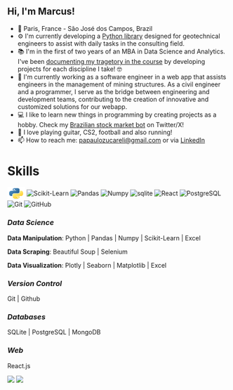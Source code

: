 ## Hi, I'm Marcus!
- 📌 Paris, France - São José dos Campos, Brazil
- ⚙️ I'm currently developing a [Python library](https://github.com/marcuszucareli/geotechnics) designed for geotechnical engineers to assist with daily tasks in the consulting field.
- 📚 I'm in the first of two years of an MBA in Data Science and Analytics. I've been [documenting my tragetory in the course](https://github.com/marcuszucareli/MBA) by developing projects for each discipline I take! 🤓
- 💼 I'm currently working as a software engineer in a web app that assists engineers in the management of mining structures. As a civil engineer and a programmer, I serve as the bridge between engineering and development teams, contributing to the creation of innovative and customized solutions for our webapp.
- 💻 I like to learn new things in programming by creating projects as a hobby. Check my [Brazilian stock market bot](https://twitter.com/botbolsabr) on Twitter/X!
- 🎸 I love playing guitar, CS2, football and also running!
- 📫 How to reach me: papaulozucareli@gmail.com or via [LinkedIn](https://www.linkedin.com/in/marcus-zucareli/?locale=en_US)

<div style="display: inline_block">
  <h1 >Skills</h1>
  <img align="center" alt="Python" height="30" width="40" src="https://raw.githubusercontent.com/devicons/devicon/master/icons/python/python-original.svg">
  <img align="center" alt="Scikit-Learn" height="30" width="40" src="https://cdn.jsdelivr.net/gh/devicons/devicon@latest/icons/scikitlearn/scikitlearn-original.svg" />
  <img align="center" alt="Pandas" height="30" width="40" src="https://cdn.jsdelivr.net/gh/devicons/devicon@latest/icons/pandas/pandas-original.svg" />
  <img align="center" alt="Numpy" height="30" width="40" src="https://cdn.jsdelivr.net/gh/devicons/devicon@latest/icons/numpy/numpy-original.svg" />
  <img align="center" alt="sqlite" height="30" width="40" src="https://cdn.jsdelivr.net/gh/devicons/devicon/icons/sqlite/sqlite-original.svg" />
  <img align="center" alt="React" height="30" width="40" src="https://cdn.jsdelivr.net/gh/devicons/devicon@latest/icons/react/react-original.svg" />
  <img align="center" alt="PostgreSQL" height="30" width="40" src="https://cdn.jsdelivr.net/gh/devicons/devicon@latest/icons/postgresql/postgresql-original.svg" />
  <img align="center" alt="Git" height="30" width="40" src="https://cdn.jsdelivr.net/gh/devicons/devicon@latest/icons/git/git-original.svg" />
  <img align="center" alt="GitHub" height="30" width="40" src="https://cdn.jsdelivr.net/gh/devicons/devicon@latest/icons/github/github-original.svg" />
</div>

### *Data Science*
**Data Manipulation**:  Python | Pandas | Numpy | Scikit-Learn | Excel  
  
**Data Scraping**:      Beautiful Soup | Selenium  
  
**Data Visualization**: Plotly | Seaborn | Matplotlib | Excel

### *Version Control*
Git | Github

### *Databases*
SQLite | PostgreSQL | MongoDB

### *Web*
React.js


<div>
  <a href = "mailto:papaulozucareli@gmail.com"><img src="https://img.shields.io/badge/Gmail-D14836?style=for-the-badge&logo=gmail&logoColor=white" target="_blank"></a>
  <a href="https://www.linkedin.com/in/marcus-paulo-zucareli-dias-rodrigues-734690105/?locale=en_US" target="_blank"><img src="https://img.shields.io/badge/-LinkedIn-%230077B5?style=for-the-badge&logo=linkedin&logoColor=white" target="_blank"></a>   
</div>
